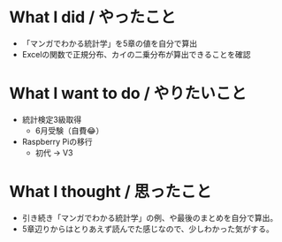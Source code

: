 # What I did / やったこと
- 「マンガでわかる統計学」を5章の値を自分で算出
- Excelの関数で正規分布、カイの二乗分布が算出できることを確認

# What I want to do / やりたいこと
- 統計検定3級取得
  - 6月受験（自費😂）
- Raspberry Piの移行
  - 初代 → V3

# What I thought / 思ったこと
- 引き続き「マンガでわかる統計学」の例、や最後のまとめを自分で算出。
- 5章辺りからはとりあえず読んでた感じなので、少しわかった気がする。
